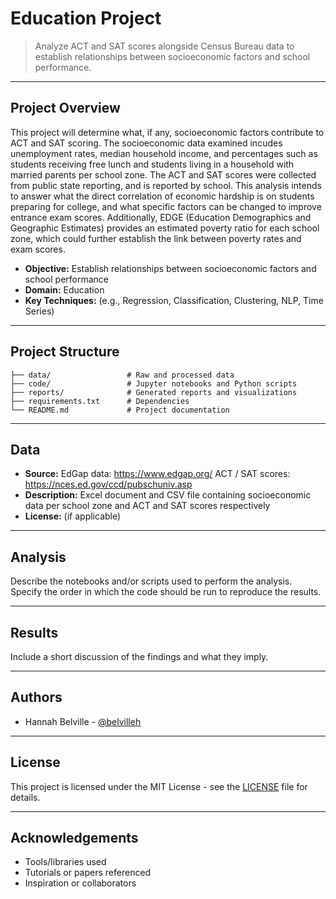 # Education Project

> Analyze ACT and SAT scores alongside Census Bureau data to establish relationships between socioeconomic factors and school performance.

---

## Project Overview

This project will determine what, if any, socioeconomic factors contribute to ACT and SAT scoring. The socioeconomic data examined incudes unemployment rates, median household income, and percentages such as students receiving free lunch and students living in a household with married parents per school zone. The ACT and SAT scores were collected from public state reporting, and is reported by school. This analysis intends to answer what the direct correlation of economic hardship is on students preparing for college, and what specific factors can be changed to improve entrance exam scores. Additionally, EDGE (Education Demographics and Geographic Estimates) provides an estimated poverty ratio for each school zone, which could further establish the link between poverty rates and exam scores.

- **Objective:** Establish relationships between socioeconomic factors and school performance
- **Domain:** Education
- **Key Techniques:** (e.g., Regression, Classification, Clustering, NLP, Time Series)

---

## Project Structure

```
├── data/                 # Raw and processed data
├── code/                 # Jupyter notebooks and Python scripts
├── reports/              # Generated reports and visualizations
├── requirements.txt      # Dependencies
└── README.md             # Project documentation
```

---

## Data

- **Source:** EdGap data: https://www.edgap.org/
              ACT / SAT scores: https://nces.ed.gov/ccd/pubschuniv.asp
- **Description:** Excel document and CSV file containing socioeconomic data per school zone and ACT and SAT scores respectively
- **License:** (if applicable)

---

## Analysis

Describe the notebooks and/or scripts used to perform the analysis. Specify the order in which the code should be run to reproduce the results.

---

## Results

Include a short discussion of the findings and what they imply.

---

## Authors

- Hannah Belville - [@belvilleh](https://github.com/belvilleh)

---

## License

This project is licensed under the MIT License - see the [LICENSE](LICENSE) file for details.

---

## Acknowledgements

- Tools/libraries used
- Tutorials or papers referenced
- Inspiration or collaborators